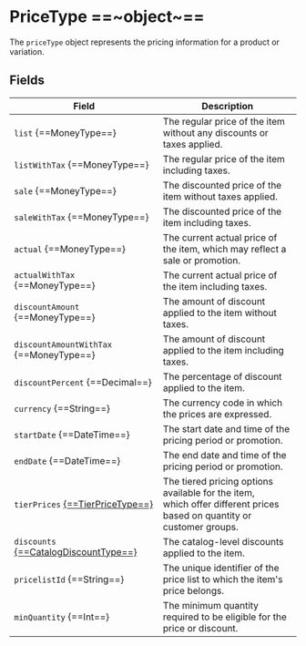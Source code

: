 # PriceType ==~object~==

The `priceType` object represents the pricing information for a product or variation.

## Fields

| Field                                 	| Description                                                                                                           	|
|---------------------------------------	|-----------------------------------------------------------------------------------------------------------------------	|
| `list` {==MoneyType==}                  	| The regular price of the item without any discounts or taxes applied.                                                 	|
| `listWithTax` {==MoneyType==}           	| The regular price of the item including taxes.                                                                        	|
| `sale` {==MoneyType==}                  	| The discounted price of the item without taxes applied.                                                               	|
| `saleWithTax` {==MoneyType==}           	| The discounted price of the item including taxes.                                                                     	|
| `actual` {==MoneyType==}                	| The current actual price of the item, which may reflect a sale or promotion.                                          	|
| `actualWithTax` {==MoneyType==}         	| The current actual price of the item including taxes.                                                                 	|
| `discountAmount` {==MoneyType==}        	| The amount of discount applied to the item without taxes.                                                             	|
| `discountAmountWithTax` {==MoneyType==} 	| The amount of discount applied to the item including taxes.                                                           	|
| `discountPercent` {==Decimal==}         	| The percentage of discount applied to the item.                                                                       	|
| `currency` {==String==}                 	| The currency code in which the prices are expressed.                                                                  	|
| `startDate` {==DateTime==}              	| The start date and time of the pricing period or promotion.                                                           	|
| `endDate` {==DateTime==}                	| The end date and time of the pricing period or promotion.                                                             	|
| `tierPrices` [{==TierPriceType==}](TierPriceType.md)        	| The tiered pricing options available for the item,<br>which offer different prices based on quantity or customer groups. 	|
| `discounts` [{==CatalogDiscountType==}](CatalogDiscountType.md)   	| The catalog-level discounts applied to the item.                                                                      	|
| `pricelistId` {==String==}              	| The unique identifier of the price list to which the item's price belongs.                                            	|
| `minQuantity` {==Int==}                 	| The minimum quantity required to be eligible for the price or discount.                                               	|